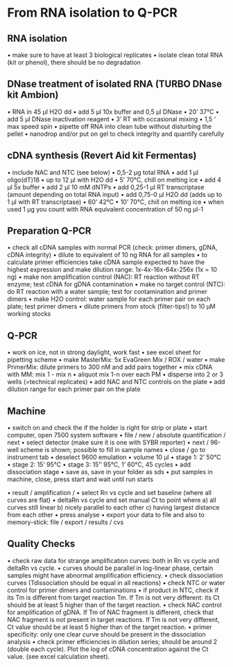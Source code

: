 # From RNA isolation to Q-PCR

## RNA isolation
•	make sure to have at least 3 biological replicates
•	isolate clean total RNA (kit or phenol), there should be no degradation

## DNase treatment of isolated RNA (TURBO DNase kit Ambion)
•  RNA in 45 µl H2O dd 
•  add 5 µl 10x buffer and 0,5 µl DNase
•  20’ 37°C
•  add 5 µl DNase inactivation reagent
•  3’ RT with occasional mixing
•  1,5 ‘ max speed spin
•  pipette off RNA into clean tube without disturbing the pellet
•  nanodrop and/or put on gel to check integrity and quantify carefully

## cDNA synthesis (Revert Aid kit Fermentas)
•  include NAC and NTC (see below)
•  0,5-2 µg total RNA
•  add 1 µl oligo(dT)18
•  up to 12 µl with H2O dd
•  5’ 70°C, chill on melting ice
•  add 4 µl 5x buffer
•  add 2 µl 10 mM dNTPs
•  add 0,25-1 µl RT transcriptase (amount depending on total RNA input)
•  add 0,75-0 µl H2O dd (adds up to 1 µl with RT transcriptase)
•  60’ 42°C
•  10’ 70°C, chill on melting ice
•  when used 1 µg you count with RNA equivalent concentration of 50 ng µl-1 

## Preparation Q-PCR
•  check all cDNA samples with normal PCR (check: primer dimers, gDNA, cDNA integrity)
•  dilute to equivalent of 10 ng RNA for all samples
•  to calculate primer efficiencies take cDNA sample expected to have the highest expression and make dilution range: 1x-4x-16x-64x-256x (1x = 10 ng)
•  make non amplification control (NAC): RT reaction without RT enzyme; test cDNA for gDNA contamination
•  make no target control (NTC): do RT reaction with a water sample; test for contamination and primer dimers
•  make H2O control: water sample for each primer pair on each plate; test primer dimers 
•  dilute primers from stock (filter-tips!) to 10 µM working stocks

## Q-PCR
•  work on ice, not in strong daylight, work fast
•  see excel sheet for pipetting scheme
•  make MasterMix: 	5x EvaGreen Mix / ROX / water
•  make PrimerMix: 	dilute primers to 300 nM and add pairs together
•  mix cDNA with MM: mix 1 - mix n
•  aliquot mix 1-n over each PM
•  disperse into 2 or 3 wells (=technical replicates)
•  add NAC and NTC controls on the plate
•  add dilution range for each primer pair on the plate

## Machine
•  switch on and check the if the holder is right for strip or plate
•  start computer,  open 7500 system software
•  file / new / absolute quantification / next
•  select detector (make sure it is one with SYBR reporter)
•  next / 96-well scheme is shown; possible to fill in sample names
•  close / go to instrument tab
•  deselect 9600 emulation
•  volume 10 µl
•  stage 1: 2’ 50°C
•  stage 2: 15’ 95°C
•  stage 3: 15’’ 95°C, 1’ 60°C, 45 cycles
•  add dissociation stage
•  save as, save in your folder as sds
•  put samples in machine, close, press start and wait until run starts

•  result / amplification / 
•  select Rn vs cycle and set baseline (where all curves are flat)
•  deltaRn vs cycle and set manual Ct to point where a) all curves still linear b) nicely parallel to each other c) having largest distance from each other
•  press analyse
•  export your data to file and also to memory-stick: file / export / results / cvs

## Quality Checks
•  check raw data for strange amplification curves: both in Rn vs cycle and deltaRn vs cycle. 
•  curves should be parallel in log-linear phase, certain samples might have abnormal amplification efficiency.
•  check dissociation curves (Tdissociation should be equal in all reactions)
•  check NTC or water control for primer dimers and contaminations
•  if product in NTC, check if its Tm is different from target reaction Tm. If Tm is not very different: its Ct should be at least 5 higher than of the target reaction.
•  check NAC control for amplification of gDNA. If Tm of NAC fragment is different, check that NAC fragment is not present in target reactions. If Tm is not very different, Ct value should be at least 5 higher than of the target reaction.
•  primer specificity: only one clear curve should be present in the dissociation analysis
•  check primer efficiencies in dilution series; should be around 2 (double each cycle). Plot the log of cDNA concentration against the Ct value. (see excel calculation sheet).

